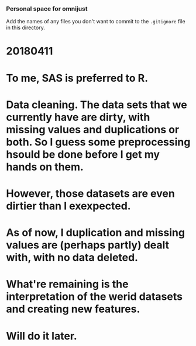 ### Personal space for omnijust

Add the names of any files you don't want to commit to the ```.gitignore``` file in this directory.
# 20180411
# To me, SAS is preferred to R.
# Data cleaning. The data sets that we currently have are dirty, with missing values and duplications or both. So I guess some preprocessing hsould be done before I get my hands on them.
# However, those datasets are even dirtier than I exexpected.
# As of now, I duplication and missing values are (perhaps partly) dealt with, with no data deleted.
# What're remaining is the interpretation of the werid datasets and creating new features.
# Will do it later.
